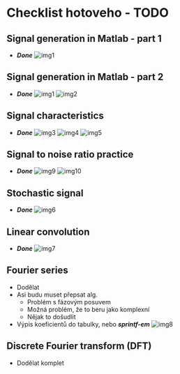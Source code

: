 # Checklist hotoveho - TODO
## Signal generation in Matlab - part 1
- ***Done***
![img1](/Signal_gen_p1/assets/img.png)

## Signal generation in Matlab - part 2
- ***Done***
![img1](/Signal_gen_p2/assets/img.png)
![img2](/Signal_gen_p2/assets/img2.png)

## Signal characteristics
- ***Done***
![img3](/Signal_characteristics/assets/img1.png)
![img4](/Signal_characteristics/assets/img2.png)
![img5](/Signal_characteristics/assets/img3.png)

## Signal to noise ratio practice
- ***Done***
![img9](SignalNoise/assets/img.png)
![img10](SignalNoise/assets/img2.png)

## Stochastic signal
- ***Done***
![img6](/Stochastic_signal/assets/img.png)

## Linear convolution
- ***Done***
![img7](/Linear_convolution/assets/img.png)

## Fourier series
- Dodělat
- Asi budu muset přepsat alg.
	- Problém s fázovým posuvem
	- Možná problém, že to beru jako komplexní
	- Nějak to došudlit
- Výpis koeficientů do tabulky, nebo ***sprintf-em***
![img8](Fourier/assets/img.png)

## Discrete Fourier transform (DFT)
- Dodělat komplet
